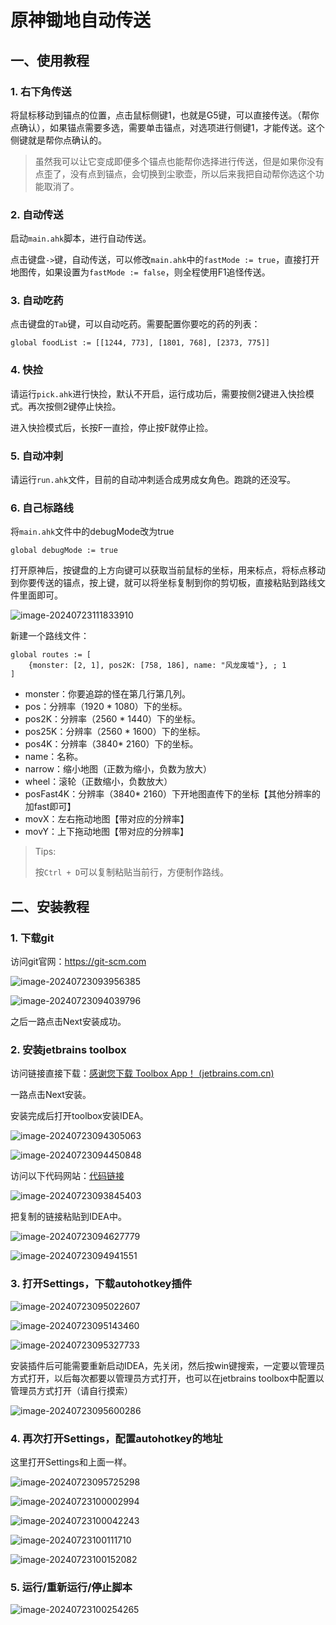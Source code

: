 # 原神锄地自动传送

## 一、使用教程

### 1. 右下角传送

将鼠标移动到锚点的位置，点击鼠标侧键1，也就是G5键，可以直接传送。（帮你点确认），如果锚点需要多选，需要单击锚点，对选项进行侧键1，才能传送。这个侧键就是帮你点确认的。

> 虽然我可以让它变成即便多个锚点也能帮你选择进行传送，但是如果你没有点歪了，没有点到锚点，会切换到尘歌壶，所以后来我把自动帮你选这个功能取消了。

### 2. 自动传送

启动`main.ahk`脚本，进行自动传送。

点击键盘`->`键，自动传送，可以修改`main.ahk`中的`fastMode := true`，直接打开地图传，如果设置为`fastMode := false`，则全程使用F1追怪传送。

### 3. 自动吃药

点击键盘的`Tab`键，可以自动吃药。需要配置你要吃的药的列表：

```
global foodList := [[1244, 773], [1801, 768], [2373, 775]]
```

### 4. 快捡

请运行`pick.ahk`进行快捡，默认不开启，运行成功后，需要按侧2键进入快捡模式。再次按侧2键停止快捡。

进入快捡模式后，长按F一直捡，停止按F就停止捡。

### 5. 自动冲刺

请运行`run.ahk`文件，目前的自动冲刺适合成男成女角色。跑跳的还没写。

### 6. 自己标路线

将`main.ahk`文件中的debugMode改为true

```
global debugMode := true
```

打开原神后，按键盘的上方向键可以获取当前鼠标的坐标，用来标点，将标点移动到你要传送的锚点，按上键，就可以将坐标复制到你的剪切板，直接粘贴到路线文件里面即可。

![image-20240723111833910](./README.assets/image-20240723111833910.png)

新建一个路线文件：

```
global routes := [
    {monster: [2, 1], pos2K: [758, 186], name: "风龙废墟"}, ; 1
]
```

- monster：你要追踪的怪在第几行第几列。
- pos：分辨率（1920 * 1080）下的坐标。
- pos2K：分辨率（2560 * 1440）下的坐标。
- pos25K：分辨率（2560 * 1600）下的坐标。
- pos4K：分辨率（3840* 2160）下的坐标。
- name：名称。
- narrow：缩小地图（正数为缩小，负数为放大）
- wheel：滚轮（正数缩小，负数放大）
- posFast4K：分辨率（3840* 2160）下开地图直传下的坐标【其他分辨率的加fast即可】
- movX：左右拖动地图【带对应的分辨率】
- movY：上下拖动地图【带对应的分辨率】

> Tips:
>
> 按`Ctrl + D`可以复制粘贴当前行，方便制作路线。



## 二、安装教程

### 1. 下载git

访问git官网：https://git-scm.com

![image-20240723093956385](./README.assets/image-20240723093956385.png)

![image-20240723094039796](./README.assets/image-20240723094039796.png)

之后一路点击Next安装成功。



### 2. 安装jetbrains toolbox

访问链接直接下载：[感谢您下载 Toolbox App！ (jetbrains.com.cn)](https://www.jetbrains.com.cn/toolbox-app/download/download-thanks.html)

一路点击Next安装。

安装完成后打开toolbox安装IDEA。

![image-20240723094305063](./README.assets/image-20240723094305063.png)

![image-20240723094450848](./README.assets/image-20240723094450848.png)



访问以下代码网站：[代码链接](http://106.55.181.191:12200/root/game_helper)

![image-20240723093845403](./README.assets/image-20240723093845403.png)



把复制的链接粘贴到IDEA中。

![image-20240723094627779](./README.assets/image-20240723094627779.png)

![image-20240723094941551](./README.assets/image-20240723094941551.png)



### 3. 打开Settings，下载autohotkey插件

![image-20240723095022607](./README.assets/image-20240723095022607.png)

![image-20240723095143460](./README.assets/image-20240723095143460.png)

![image-20240723095327733](./README.assets/image-20240723095327733.png)

安装插件后可能需要重新启动IDEA，先关闭，然后按win键搜索，一定要以管理员方式打开，以后每次都要以管理员方式打开，也可以在jetbrains toolbox中配置以管理员方式打开（请自行摸索）

![image-20240723095600286](./README.assets/image-20240723095600286.png)

### 4. 再次打开Settings，配置autohotkey的地址

这里打开Settings和上面一样。

![image-20240723095725298](./README.assets/image-20240723095725298.png)

![image-20240723100002994](./README.assets/image-20240723100002994.png)

![image-20240723100042243](./README.assets/image-20240723100042243.png)

![image-20240723100111710](./README.assets/image-20240723100111710.png)

![image-20240723100152082](./README.assets/image-20240723100152082.png)



### 5. 运行/重新运行/停止脚本

![image-20240723100254265](./README.assets/image-20240723100254265.png)



